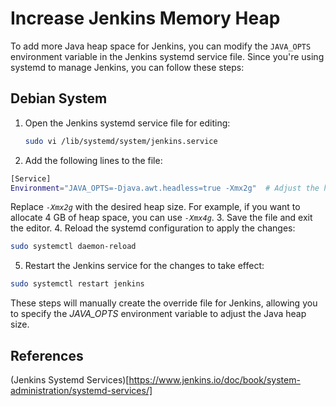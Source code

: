 # Increase Jenkins Memory Heap

To add more Java heap space for Jenkins, you can modify the `JAVA_OPTS` environment variable in the Jenkins systemd service file. Since you're using systemd to manage Jenkins, you can follow these steps:

## Debian System

1. Open the Jenkins systemd service file for editing:
   ```bash
   sudo vi /lib/systemd/system/jenkins.service
   ```
2. Add the following lines to the file:

```bash
[Service]
Environment="JAVA_OPTS=-Djava.awt.headless=true -Xmx2g"  # Adjust the heap size (e.g., -Xmx2g for 2 GB)
```
Replace *`-Xmx2g`* with the desired heap size. For example, if you want to allocate 4 GB of heap space, you can use *`-Xmx4g`*.
3. Save the file and exit the editor.
4. Reload the systemd configuration to apply the changes:
```bash
sudo systemctl daemon-reload
```
5. Restart the Jenkins service for the changes to take effect:
```bash
sudo systemctl restart jenkins
```

These steps will manually create the override file for Jenkins, allowing you to specify the *JAVA_OPTS* environment variable to adjust the Java heap size.

## References
(Jenkins Systemd Services)[https://www.jenkins.io/doc/book/system-administration/systemd-services/]

